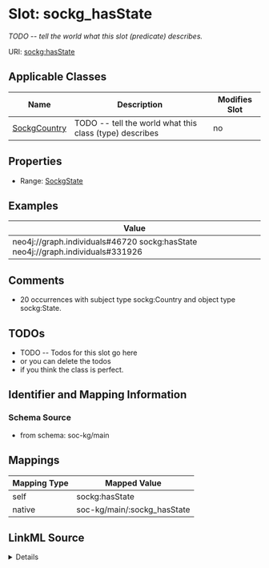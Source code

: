 

# Slot: sockg_hasState


_TODO -- tell the world what this slot (predicate) describes._





URI: [sockg:hasState](http://www.semanticweb.org/sockg/ontologies/2024/0/soil-carbon-ontology/hasState)



<!-- no inheritance hierarchy -->





## Applicable Classes

| Name | Description | Modifies Slot |
| --- | --- | --- |
| [SockgCountry](../classes/SockgCountry.md) | TODO -- tell the world what this class (type) describes |  no  |







## Properties

* Range: [SockgState](../classes/SockgState.md)






## Examples

| Value |
| --- |
| neo4j://graph.individuals#46720 sockg:hasState neo4j://graph.individuals#331926 |

## Comments

* 20 occurrences with subject type sockg:Country and object type sockg:State.

## TODOs

* TODO -- Todos for this slot go here
* or you can delete the todos
* if you think the class is perfect.

## Identifier and Mapping Information







### Schema Source


* from schema: soc-kg/main




## Mappings

| Mapping Type | Mapped Value |
| ---  | ---  |
| self | sockg:hasState |
| native | soc-kg/main/:sockg_hasState |




## LinkML Source

<details>
```yaml
name: sockg_hasState
description: TODO -- tell the world what this slot (predicate) describes.
todos:
- TODO -- Todos for this slot go here
- or you can delete the todos
- if you think the class is perfect.
comments:
- 20 occurrences with subject type sockg:Country and object type sockg:State.
examples:
- value: neo4j://graph.individuals#46720 sockg:hasState neo4j://graph.individuals#331926
from_schema: soc-kg/main
rank: 1000
slot_uri: sockg:hasState
alias: sockg_hasState
domain_of:
- sockg_Country
range: sockg_State

```
</details>